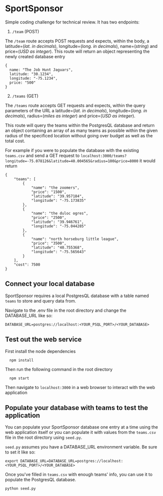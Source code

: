 # SportSponsor
Simple coding challenge for technical review. 
It has two endpoints:
1. `/team` (POST)

The `/team` route accepts POST requests and expects, within the body, a latitude=(*lat. in decimals*), longitude=(*long. in decimals*), name=(*string*) and price=(*USD as integer*). 
This route will return an object representing the newly created database entry

```
{
  name: "The Job Hunt Jaguars",
  latitude: "30.1234",
  longitude: "-75.1234",
  price: "500"
}
```
2. `/teams` (GET)

The `/teams` route accepts GET requests and expects, within the query parameters of the URL a latitude=(*lat. in decimals*), longitude=(*long. in decimals*), radius=(*miles as integer*) and price=(*USD as integer*).

This route will query the teams within the PostgresQL database and return an object containing an array of as many teams as possible within the given radius of the specificed location without going over budget as well as the total cost.

For example if you were to populate the database with the existing `teams.csv` and send a GET request to `localhost:3000/teams?longitude=-75.078126&latitude=40.004565&radius=100&price=8000` it would return

```
{
    "teams": [
        {
            "name": "the zoomers",
            "price": "1500",
            "latitude": "39.957184",
            "longitude": "-75.173835"
        },
        {
            "name": "the duloc ogres",
            "price": "2500",
            "latitude": "39.946761",
            "longitude": "-75.044285"
        },
        {
            "name": "north horseburg little league",
            "price": "3500",
            "latitude": "40.755368",
            "longitude": "-75.565643"
        }
    ],
    "cost": 7500
}

```


## Connect your local database
SportSponsor requires a local PostgresQL database with a table named `teams` to store and query data from.

Navigate to the .env file in the root directory and change the DATABASE_URL like so:
```
DATABASE_URL=postgres://localhost:<YOUR_PSQL_PORT>/<YOUR_DATABASE>
```

## Test out the web service
First install the node dependencies
```
  npm install
```
Then run the following command in the root directory
```
  npm start
```
Then navigate to `localhost:3000` in a web browser to interact with the web application 



## Populate your database with teams to test the application
You can populate your SportSponsor database one entry at a time using the web application itself or you can populate it with values from the `teams.csv` file in the root directory using `seed.py`.

`seed.py` assumes you have a DATABASE_URL environment variable. Be sure to set it like so:

```
export DATABASE_URL=DATABASE_URL=postgres://localhost:<YOUR_PSQL_PORT>/<YOUR_DATABASE>
```
Once you've filled in `teams.csv` with enough teams' info, you can use it to populate the PostgresQL database.



```
python seed.py
```